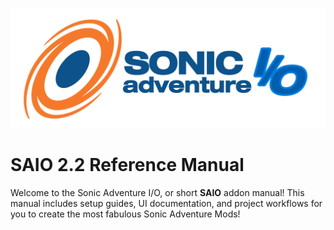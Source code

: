 ![](./img/logo.svg)

# SAIO 2.2 Reference Manual
Welcome to the Sonic Adventure I/O, or short **SAIO** addon manual! This manual includes setup guides, UI documentation, and project workflows for you to create the most fabulous Sonic Adventure Mods!